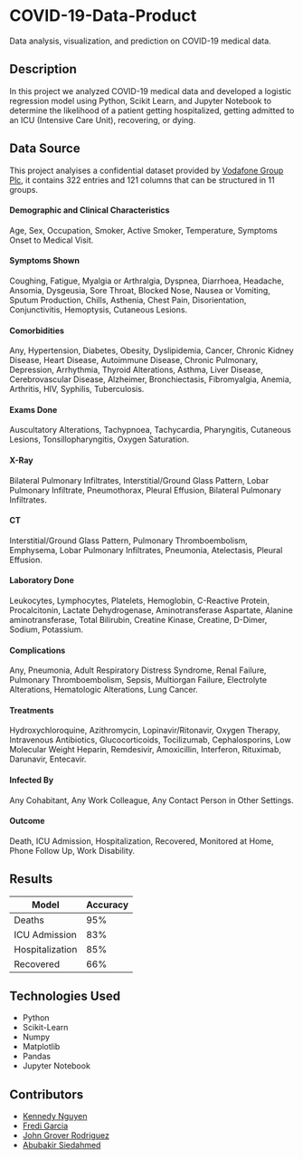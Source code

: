 # COVID-19-Data-Product

Data analysis, visualization, and prediction on COVID-19 medical data.

## Description

In this project we analyzed COVID-19 medical data and developed a logistic regression model using Python, Scikit Learn, and Jupyter Notebook to determine the likelihood of a patient getting hospitalized, getting admitted to an ICU (Intensive Care Unit), recovering, or dying.

## Data Source

This project analyises a confidential dataset provided by [Vodafone Group Plc](https://www.vodafone.com/), it contains 322 entries and 121 columns that can be structured in 11 groups.

#### Demographic and Clinical Characteristics

Age, Sex, Occupation, Smoker, Active Smoker, Temperature, Symptoms Onset to Medical Visit.

#### Symptoms Shown

Coughing, Fatigue, Myalgia or Arthralgia, Dyspnea, Diarrhoea, Headache, Ansomia, Dysgeusia, Sore Throat, Blocked Nose, Nausea or Vomiting, Sputum Production, Chills, Asthenia, Chest Pain, Disorientation, Conjunctivitis, Hemoptysis, Cutaneous Lesions.

#### Comorbidities

Any, Hypertension, Diabetes, Obesity, Dyslipidemia, Cancer, Chronic Kidney Disease, Heart Disease, Autoimmune Disease, Chronic Pulmonary, Depression, Arrhythmia, Thyroid Alterations, Asthma, Liver Disease,  Cerebrovascular Disease, Alzheimer, Bronchiectasis, Fibromyalgia, Anemia, Arthritis, HIV, Syphilis, Tuberculosis.

#### Exams Done

Auscultatory Alterations, Tachypnoea, Tachycardia, Pharyngitis, Cutaneous Lesions, Tonsillopharyngitis, Oxygen Saturation.

#### X-Ray

Bilateral Pulmonary Infiltrates, Interstitial/Ground Glass Pattern, Lobar Pulmonary Infiltrate, Pneumothorax, Pleural Effusion, Bilateral Pulmonary Infiltrates.

#### CT

Interstitial/Ground Glass Pattern, Pulmonary Thromboembolism, Emphysema, Lobar Pulmonary Infiltrates, Pneumonia, Atelectasis, Pleural Effusion. 

#### Laboratory Done

Leukocytes, Lymphocytes, Platelets, Hemoglobin, C-Reactive Protein, Procalcitonin, Lactate Dehydrogenase, Aminotransferase Aspartate, Alanine aminotransferase, Total Bilirubin, Creatine Kinase, Creatine, D-Dimer, Sodium, Potassium. 

#### Complications

Any, Pneumonia, Adult Respiratory Distress Syndrome, Renal Failure, Pulmonary Thromboembolism, Sepsis, Multiorgan Failure, Electrolyte Alterations, Hematologic Alterations, Lung Cancer.

#### Treatments

Hydroxychloroquine, Azithromycin, Lopinavir/Ritonavir, Oxygen Therapy, Intravenous Antibiotics, Glucocorticoids, Tocilizumab, Cephalosporins, Low Molecular Weight Heparin, Remdesivir, Amoxicillin, Interferon, Rituximab, Darunavir, Entecavir.

#### Infected By

Any Cohabitant, Any Work Colleague, Any Contact Person in Other Settings.

#### Outcome

Death, ICU Admission, Hospitalization, Recovered, Monitored at Home, Phone Follow Up, Work Disability. 

## Results

| Model  | Accuracy |
| ------------- | ------------- |
| Deaths  | 95% |
| ICU Admission  | 83% |
| Hospitalization  | 85% |
| Recovered  | 66% |

## Technologies Used

* Python 
* Scikit-Learn
* Numpy
* Matplotlib
* Pandas
* Jupyter Notebook

## Contributors

* [Kennedy Nguyen](https://github.com/TypicalEDIt)
* [Fredi Garcia](https://github.com/f-garci)
* [John Grover Rodriguez](https://www.linkedin.com/in/jgrover9841/)
* [Abubakir Siedahmed](https://www.linkedin.com/in/abubakir-siedahmed-684ba3170/)


